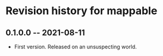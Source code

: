 # Revision history for mappable

## 0.1.0.0 -- 2021-08-11

* First version. Released on an unsuspecting world.
